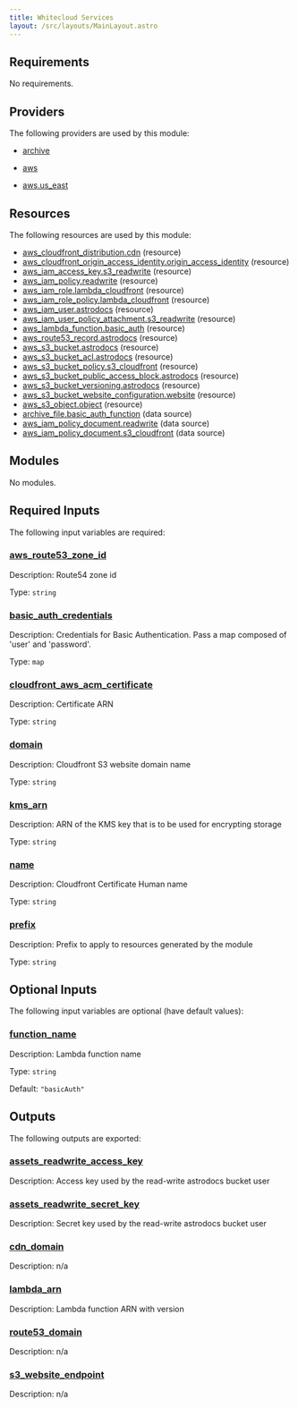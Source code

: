 ```yaml
---
title: Whitecloud Services
layout: /src/layouts/MainLayout.astro
---
```




## Requirements

No requirements.

## Providers

The following providers are used by this module:

- <a name="provider_archive"></a> [archive](#provider\_archive)

- <a name="provider_aws"></a> [aws](#provider\_aws)

- <a name="provider_aws.us_east"></a> [aws.us\_east](#provider\_aws.us\_east)

## Resources

The following resources are used by this module:

- [aws_cloudfront_distribution.cdn](https://registry.terraform.io/providers/hashicorp/aws/latest/docs/resources/cloudfront_distribution) (resource)
- [aws_cloudfront_origin_access_identity.origin_access_identity](https://registry.terraform.io/providers/hashicorp/aws/latest/docs/resources/cloudfront_origin_access_identity) (resource)
- [aws_iam_access_key.s3_readwrite](https://registry.terraform.io/providers/hashicorp/aws/latest/docs/resources/iam_access_key) (resource)
- [aws_iam_policy.readwrite](https://registry.terraform.io/providers/hashicorp/aws/latest/docs/resources/iam_policy) (resource)
- [aws_iam_role.lambda_cloudfront](https://registry.terraform.io/providers/hashicorp/aws/latest/docs/resources/iam_role) (resource)
- [aws_iam_role_policy.lambda_cloudfront](https://registry.terraform.io/providers/hashicorp/aws/latest/docs/resources/iam_role_policy) (resource)
- [aws_iam_user.astrodocs](https://registry.terraform.io/providers/hashicorp/aws/latest/docs/resources/iam_user) (resource)
- [aws_iam_user_policy_attachment.s3_readwrite](https://registry.terraform.io/providers/hashicorp/aws/latest/docs/resources/iam_user_policy_attachment) (resource)
- [aws_lambda_function.basic_auth](https://registry.terraform.io/providers/hashicorp/aws/latest/docs/resources/lambda_function) (resource)
- [aws_route53_record.astrodocs](https://registry.terraform.io/providers/hashicorp/aws/latest/docs/resources/route53_record) (resource)
- [aws_s3_bucket.astrodocs](https://registry.terraform.io/providers/hashicorp/aws/latest/docs/resources/s3_bucket) (resource)
- [aws_s3_bucket_acl.astrodocs](https://registry.terraform.io/providers/hashicorp/aws/latest/docs/resources/s3_bucket_acl) (resource)
- [aws_s3_bucket_policy.s3_cloudfront](https://registry.terraform.io/providers/hashicorp/aws/latest/docs/resources/s3_bucket_policy) (resource)
- [aws_s3_bucket_public_access_block.astrodocs](https://registry.terraform.io/providers/hashicorp/aws/latest/docs/resources/s3_bucket_public_access_block) (resource)
- [aws_s3_bucket_versioning.astrodocs](https://registry.terraform.io/providers/hashicorp/aws/latest/docs/resources/s3_bucket_versioning) (resource)
- [aws_s3_bucket_website_configuration.website](https://registry.terraform.io/providers/hashicorp/aws/latest/docs/resources/s3_bucket_website_configuration) (resource)
- [aws_s3_object.object](https://registry.terraform.io/providers/hashicorp/aws/latest/docs/resources/s3_object) (resource)
- [archive_file.basic_auth_function](https://registry.terraform.io/providers/hashicorp/archive/latest/docs/data-sources/file) (data source)
- [aws_iam_policy_document.readwrite](https://registry.terraform.io/providers/hashicorp/aws/latest/docs/data-sources/iam_policy_document) (data source)
- [aws_iam_policy_document.s3_cloudfront](https://registry.terraform.io/providers/hashicorp/aws/latest/docs/data-sources/iam_policy_document) (data source)

## Modules

No modules.

## Required Inputs

The following input variables are required:

### <a name="input_aws_route53_zone_id"></a> [aws\_route53\_zone\_id](#input\_aws\_route53\_zone\_id)

Description: Route54 zone id

Type: `string`

### <a name="input_basic_auth_credentials"></a> [basic\_auth\_credentials](#input\_basic\_auth\_credentials)

Description: Credentials for Basic Authentication. Pass a map composed of 'user' and 'password'.

Type: `map`

### <a name="input_cloudfront_aws_acm_certificate"></a> [cloudfront\_aws\_acm\_certificate](#input\_cloudfront\_aws\_acm\_certificate)

Description: Certificate ARN

Type: `string`

### <a name="input_domain"></a> [domain](#input\_domain)

Description: Cloudfront S3 website domain name

Type: `string`

### <a name="input_kms_arn"></a> [kms\_arn](#input\_kms\_arn)

Description: ARN of the KMS key that is to be used for encrypting storage

Type: `string`

### <a name="input_name"></a> [name](#input\_name)

Description: Cloudfront Certificate Human name

Type: `string`

### <a name="input_prefix"></a> [prefix](#input\_prefix)

Description: Prefix to apply to resources generated by the module

Type: `string`

## Optional Inputs

The following input variables are optional (have default values):

### <a name="input_function_name"></a> [function\_name](#input\_function\_name)

Description: Lambda function name

Type: `string`

Default: `"basicAuth"`

## Outputs

The following outputs are exported:

### <a name="output_assets_readwrite_access_key"></a> [assets\_readwrite\_access\_key](#output\_assets\_readwrite\_access\_key)

Description: Access key used by the read-write astrodocs bucket user

### <a name="output_assets_readwrite_secret_key"></a> [assets\_readwrite\_secret\_key](#output\_assets\_readwrite\_secret\_key)

Description: Secret key used by the read-write astrodocs bucket user

### <a name="output_cdn_domain"></a> [cdn\_domain](#output\_cdn\_domain)

Description: n/a

### <a name="output_lambda_arn"></a> [lambda\_arn](#output\_lambda\_arn)

Description: Lambda function ARN with version

### <a name="output_route53_domain"></a> [route53\_domain](#output\_route53\_domain)

Description: n/a

### <a name="output_s3_website_endpoint"></a> [s3\_website\_endpoint](#output\_s3\_website\_endpoint)

Description: n/a



